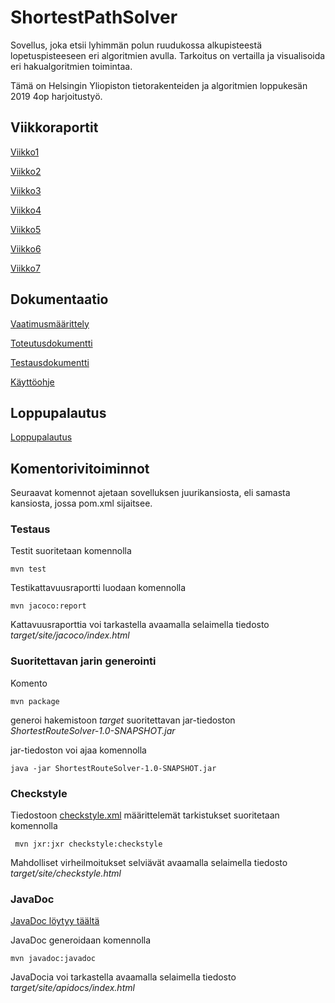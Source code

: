 # ShortestPathSolver

Sovellus, joka etsii lyhimmän polun ruudukossa alkupisteestä lopetuspisteeseen eri algoritmien avulla.
Tarkoitus on vertailla ja visualisoida eri hakualgoritmien toimintaa.

Tämä on Helsingin Yliopiston tietorakenteiden ja algoritmien loppukesän 2019 4op harjoitustyö.


## Viikkoraportit

[Viikko1](https://github.com/hartzka/ShortestPathSolver/blob/master/dokumentaatio/viikkoraportti1.md)

[Viikko2](https://github.com/hartzka/ShortestPathSolver/blob/master/dokumentaatio/viikkoraportti2.md)

[Viikko3](https://github.com/hartzka/ShortestPathSolver/blob/master/dokumentaatio/viikkoraportti3.md)

[Viikko4](https://github.com/hartzka/ShortestPathSolver/blob/master/dokumentaatio/viikkoraportti4.md)

[Viikko5](https://github.com/hartzka/ShortestPathSolver/blob/master/dokumentaatio/viikkoraportti5.md)

[Viikko6](https://github.com/hartzka/ShortestPathSolver/blob/master/dokumentaatio/viikkoraportti6.md)

[Viikko7](https://github.com/hartzka/ShortestPathSolver/blob/master/dokumentaatio/viikkoraportti7.md)


## Dokumentaatio

[Vaatimusmäärittely](https://github.com/hartzka/ShortestPathSolver/blob/master/dokumentaatio/vaatimusmaarittely.md)

[Toteutusdokumentti](https://github.com/hartzka/ShortestPathSolver/blob/master/dokumentaatio/toteutusdokumentti.md)

[Testausdokumentti](https://github.com/hartzka/ShortestPathSolver/blob/master/dokumentaatio/testausdokumentti.md)

[Käyttöohje](https://github.com/hartzka/ShortestPathSolver/blob/master/dokumentaatio/kayttoohje.md)


## Loppupalautus
[Loppupalautus](https://github.com/hartzka/ShortestPathSolver/releases/tag/1.3)


## Komentorivitoiminnot

Seuraavat komennot ajetaan sovelluksen juurikansiosta, eli samasta kansiosta, jossa pom.xml sijaitsee.

### Testaus

Testit suoritetaan komennolla

```
mvn test
```

Testikattavuusraportti luodaan komennolla

```
mvn jacoco:report
```

Kattavuusraporttia voi tarkastella avaamalla selaimella tiedosto _target/site/jacoco/index.html_

### Suoritettavan jarin generointi

Komento

```
mvn package
```

generoi hakemistoon _target_ suoritettavan jar-tiedoston _ShortestRouteSolver-1.0-SNAPSHOT.jar_

jar-tiedoston voi ajaa komennolla
```
java -jar ShortestRouteSolver-1.0-SNAPSHOT.jar
``` 

### Checkstyle

Tiedostoon [checkstyle.xml](https://github.com/hartzka/ShortestPathSolver/blob/master/ShortestPathSolver/checkstyle.xml) määrittelemät tarkistukset suoritetaan komennolla

```
 mvn jxr:jxr checkstyle:checkstyle
```

Mahdolliset virheilmoitukset selviävät avaamalla selaimella tiedosto _target/site/checkstyle.html_

### JavaDoc

[JavaDoc löytyy täältä](https://github.com/hartzka/ShortestPathSolver/blob/master/ShortestPathSolver/apidocs/index.html)

JavaDoc generoidaan komennolla

```
mvn javadoc:javadoc
```

JavaDocia voi tarkastella avaamalla selaimella tiedosto _target/site/apidocs/index.html_

